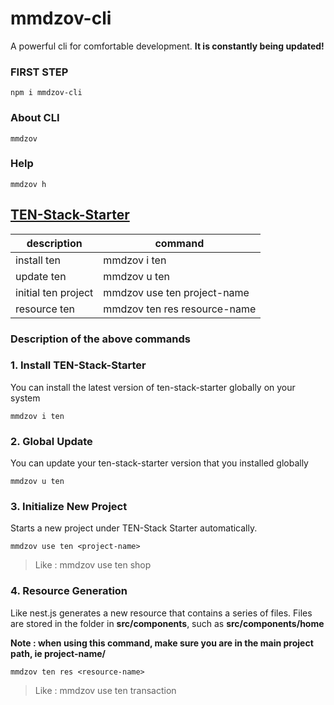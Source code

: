 # mmdzov-cli
A powerful cli for comfortable development. **It is constantly being updated!**

### FIRST STEP 
```npm
npm i mmdzov-cli
```

### About CLI
```npm
mmdzov
```

### Help
```npm
mmdzov h
```

## [TEN-Stack-Starter](https://github.com/mytls/ten-stack-starter)

| description         	| command                      	|
|---------------------	|------------------------------	|
| install ten         	| mmdzov i ten                 	|
| update ten          	| mmdzov u ten                 	|
| initial ten project 	| mmdzov use ten project-name  	|
| resource ten        	| mmdzov ten res resource-name 	|


### Description of the above commands


### 1. Install TEN-Stack-Starter

You can install the latest version of ten-stack-starter globally on your system

```npm 
mmdzov i ten
```

### 2. Global Update

You can update your ten-stack-starter version that you installed globally

```npm 
mmdzov u ten
```

### 3. Initialize New Project

Starts a new project under TEN-Stack Starter automatically.

```npm 
mmdzov use ten <project-name>
```
> Like : mmdzov use ten shop

### 4. Resource Generation

Like nest.js generates a new resource that contains a series of files.
Files are stored in the folder in **src/components**, such as
**src/components/home**

 __Note : when using this command, make sure you are in the main project path, ie project-name/__

```npm 
mmdzov ten res <resource-name>
```

> Like : mmdzov use ten transaction
